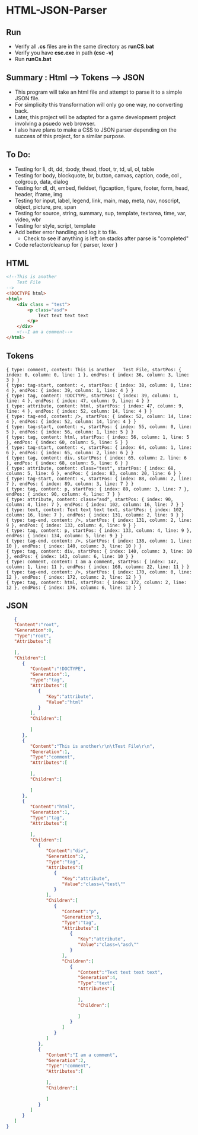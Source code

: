 # HTML-JSON-Parser
## Run
* Verify all **.cs** files are in the same directory as **runCS.bat**
* Verify you have **csc.exe** in path  **(csc -v)**
* Run **runCs.bat**


## Summary :     Html --> Tokens --> JSON
* This program will take an html file and attempt to parse it to a simple JSON file.
* For simplicity this transformation will only go one way, no converting back.
* Later, this project will be adapted for a game development project involving a psuedo web browser.
* I also have plans to make a CSS to JSON parser depending on the success of this project, for a similar purpose.


## To Do:
 * Testing for li, dt, dd, tbody, thead, tfoot, tr, td, ul, ol, table
 * Testing for body, blockquote, br, button, canvas, caption, code, col , colgroup, data, dialog
 * Testing for dl, dt, embed, fieldset, figcaption, figure, footer, form, head, header, iframe, img
 * Testing for input, label, legend, link, main, map, meta, nav, noscript, object, picture, pre, span
 * Testing for source, string, summary, sup, template, textarea, time, var, video, wbr
 * Testing for style, script, template
 * Add better error handling and log it to file.
    * Check to see if anything is left on stacks after parse is "completed"
 * Code refactor/cleanup for { parser, lexer }


## HTML
``` HTML
<!--This is another
	Test File
-->
<!DOCTYPE html>
<html>
	<div class = "test">
		<p class="asd">
			Text text text text
		</p>
	</div>
	<!--I am a comment-->
</html>
```

## Tokens
``` text
{ type: comment, content: This is another	Test File, startPos: { index: 0, column: 0, line: 1 }, endPos: { index: 36, column: 3, line: 3 } }
{ type: tag-start, content: <, startPos: { index: 38, column: 0, line: 4 }, endPos: { index: 39, column: 1, line: 4 } }
{ type: tag, content: !DOCTYPE, startPos: { index: 39, column: 1, line: 4 }, endPos: { index: 47, column: 9, line: 4 } }
{ type: attribute, content: html, startPos: { index: 47, column: 9, line: 4 }, endPos: { index: 52, column: 14, line: 4 } }
{ type: tag-end, content: />, startPos: { index: 52, column: 14, line: 4 }, endPos: { index: 52, column: 14, line: 4 } }
{ type: tag-start, content: <, startPos: { index: 55, column: 0, line: 5 }, endPos: { index: 56, column: 1, line: 5 } }
{ type: tag, content: html, startPos: { index: 56, column: 1, line: 5 }, endPos: { index: 60, column: 5, line: 5 } }
{ type: tag-start, content: <, startPos: { index: 64, column: 1, line: 6 }, endPos: { index: 65, column: 2, line: 6 } }
{ type: tag, content: div, startPos: { index: 65, column: 2, line: 6 }, endPos: { index: 68, column: 5, line: 6 } }
{ type: attribute, content: class="test", startPos: { index: 68, column: 5, line: 6 }, endPos: { index: 83, column: 20, line: 6 } }
{ type: tag-start, content: <, startPos: { index: 88, column: 2, line: 7 }, endPos: { index: 89, column: 3, line: 7 } }
{ type: tag, content: p, startPos: { index: 89, column: 3, line: 7 }, endPos: { index: 90, column: 4, line: 7 } }
{ type: attribute, content: class="asd", startPos: { index: 90, column: 4, line: 7 }, endPos: { index: 102, column: 16, line: 7 } }
{ type: text, content: Text text text text, startPos: { index: 102, column: 16, line: 7 }, endPos: { index: 131, column: 2, line: 9 } }
{ type: tag-end, content: />, startPos: { index: 131, column: 2, line: 9 }, endPos: { index: 133, column: 4, line: 9 } }
{ type: tag, content: p, startPos: { index: 133, column: 4, line: 9 }, endPos: { index: 134, column: 5, line: 9 } }
{ type: tag-end, content: />, startPos: { index: 138, column: 1, line: 10 }, endPos: { index: 140, column: 3, line: 10 } }
{ type: tag, content: div, startPos: { index: 140, column: 3, line: 10 }, endPos: { index: 143, column: 6, line: 10 } }
{ type: comment, content: I am a comment, startPos: { index: 147, column: 1, line: 11 }, endPos: { index: 168, column: 22, line: 11 } }
{ type: tag-end, content: />, startPos: { index: 170, column: 0, line: 12 }, endPos: { index: 172, column: 2, line: 12 } }
{ type: tag, content: html, startPos: { index: 172, column: 2, line: 12 }, endPos: { index: 176, column: 6, line: 12 } }
```
## JSON
``` json
   {
   "Content":"root",
   "Generation":0,
   "Type":"root",
   "Attributes":[
      
   ],
   "Children":[
      {
         "Content":"!DOCTYPE",
         "Generation":1,
         "Type":"tag",
         "Attributes":[
            {
               "Key":"attribute",
               "Value":"html"
            }
         ],
         "Children":[
            
         ]
      },
      {
         "Content":"This is another\r\n\tTest File\r\n",
         "Generation":1,
         "Type":"comment",
         "Attributes":[
            
         ],
         "Children":[
            
         ]
      },
      {
         "Content":"html",
         "Generation":1,
         "Type":"tag",
         "Attributes":[
            
         ],
         "Children":[
            {
               "Content":"div",
               "Generation":2,
               "Type":"tag",
               "Attributes":[
                  {
                     "Key":"attribute",
                     "Value":"class=\"test\""
                  }
               ],
               "Children":[
                  {
                     "Content":"p",
                     "Generation":3,
                     "Type":"tag",
                     "Attributes":[
                        {
                           "Key":"attribute",
                           "Value":"class=\"asd\""
                        }
                     ],
                     "Children":[
                        {
                           "Content":"Text text text text",
                           "Generation":4,
                           "Type":"text",
                           "Attributes":[
                              
                           ],
                           "Children":[
                              
                           ]
                        }
                     ]
                  }
               ]
            },
            {
               "Content":"I am a comment",
               "Generation":2,
               "Type":"comment",
               "Attributes":[
                  
               ],
               "Children":[
                  
               ]
            }
         ]
      }
   ]
}
```
